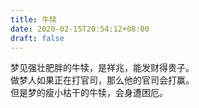 ```yaml
---
title: 牛犊
date: 2020-02-15T20:54:12+08:00
draft: false
---
```


梦见强壮肥胖的牛犊，是祥兆，能发财得贵子。<br>
做梦人如果正在打官司，那么他的官司会打赢。<br>
但是梦的瘦小枯干的牛犊，会身遭困厄。<br>
